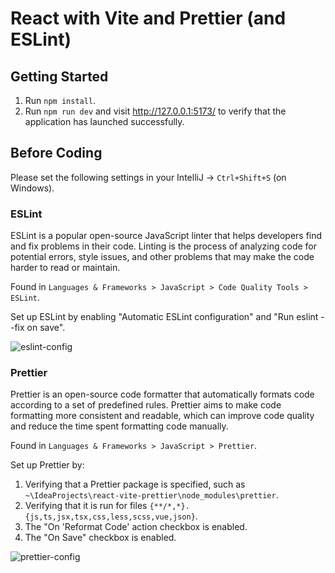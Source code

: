 # React with Vite and Prettier (and ESLint)

## Getting Started

1. Run `npm install`.
2. Run `npm run dev` and visit http://127.0.0.1:5173/ to verify that the application has launched successfully.

## Before Coding

Please set the following settings in your IntelliJ -> `Ctrl+Shift+S` (on Windows).

### ESLint

ESLint is a popular open-source JavaScript linter that helps developers find and fix problems in their code.
Linting is the process of analyzing code for potential errors, style issues,
and other problems that may make the code harder to read or maintain.

Found in `Languages & Frameworks > JavaScript > Code Quality Tools > ESLint`.

Set up ESLint by enabling "Automatic ESLint configuration" and "Run eslint --fix on save".

![eslint-config](https://user-images.githubusercontent.com/90792675/222810334-10ef43e8-c38f-44b2-b6c4-923c899e5a81.png)

### Prettier

Prettier is an open-source code formatter that automatically formats code according to a set of predefined rules.
Prettier aims to make code formatting more consistent and readable,
which can improve code quality and reduce the time spent formatting code manually.

Found in `Languages & Frameworks > JavaScript > Prettier`.

Set up Prettier by:

1. Verifying that a Prettier package is specified, such as `~\IdeaProjects\react-vite-prettier\node_modules\prettier`.
2. Verifying that it is run for files `{**/*,*}.{js,ts,jsx,tsx,css,less,scss,vue,json}`.
3. The "On 'Reformat Code' action checkbox is enabled.
4. The "On Save" checkbox is enabled.

![prettier-config](https://user-images.githubusercontent.com/90792675/222812153-801e0500-5f0e-4b85-b780-d403d1cd3f7c.png)
